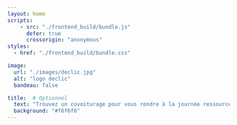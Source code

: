 ```yaml
---
layout: home
scripts:
    - src: "./frontend_build/bundle.js"
      defer: true
      crossorigin: "anonymous"
styles:
  - href: "./frontend_build/bundle.css"

image:
  url: "./images/declic.jpg"
  alt: "logo declic"
  bandeau: false

title:  # Optionnel
  text: "Trouvez un covoiturage pour vous rendre à la journée ressource de Decl'IC"
  background: "#f6f6f6"
---
```

